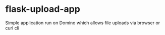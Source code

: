# flask-upload-app
Simple application run on Domino which allows file uploads via browser or curl cli 
